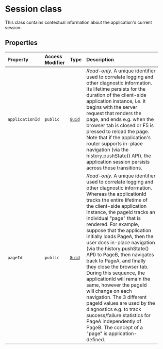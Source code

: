 # Session class







This class contains contextual information about the application's current session.



## Properties

| Property	   | Access Modifier | Type	| Description|
|:-------------|:----|:-------|:-----------|
|`applicationId`     | `public` | [`Guid`](../../sp-core-library/class/guid.md) | _Read-only._ A unique identifier used to correlate logging and other diagnostic information. Its lifetime persists for the duration of the client-side application instance, i.e. it begins with the server request that renders the page, and ends e.g. when the browser tab is closed or F5 is pressed to reload the page. Note that if the application's router supports in-place navigation (via the history.pushState() API), the application session persists across these transitions. |
|`pageId`     | `public` | [`Guid`](../../sp-core-library/class/guid.md) | _Read-only._ A unique identifier used to correlate logging and other diagnostic information. Whereas the applicationId tracks the entire lifetime of the client-side application instance, the pageId tracks an individual "page" that is rendered. For example, suppose that the application initially loads PageA, then the user does in-place navigation (via the history.pushState() API) to PageB, then navigates back to PageA, and finally they close the browser tab. During this sequence, the applicationId will remain the same, however the pageId will change on each navigation. The 3 different pageId values are used by the diagnostics e.g. to track success/failure statistics for PageA independently of PageB. The concept of a "page" is application-defined. |







